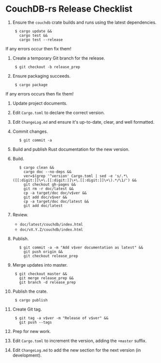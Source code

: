 # CouchDB-rs Release Checklist

1. Ensure the `couchdb` crate builds and runs using the latest
   dependencies.

        $ cargo update &&
          cargo test &&
          cargo test --release

  If any errors occur then fix them!

1. Create a temporary Git branch for the release.

        $ git checkout -b release_prep

1. Ensure packaging succeeds.

        $ cargo package

  If any errors occurs then fix them!

1. Update project documents.

  1. Edit `Cargo.toml` to declare the correct version.

  1. Edit `ChangeLog.md` and ensure it's up-to-date, clear, and well
     formatted.

  1. Commit changes.

            $ git commit -a

1. Build and publish Rust documentation for the new version.

  1. Build.

            $ cargo clean &&
              cargo doc --no-deps &&
              ver=$(grep '^version' Cargo.toml | sed -e 's/.*\([[:digit:]]\+\.[[:digit:]]\+\.[[:digit:]]\+\).*/\1/') &&
              git checkout gh-pages &&
              git rm -r doc/latest &&
              cp -a target/doc doc/v$ver &&
              git add doc/v$ver &&
              cp -a target/doc doc/latest &&
              git add doc/latest

  1. Review.

      * `doc/latest/couchdb/index.html`
      * `doc/vX.Y.Z/couchdb/index.html`

  1. Publish.

            $ git commit -a -m "Add v$ver documentation as latest" &&
              git push origin &&
              git checkout release_prep

1. Merge updates into master.

        $ git checkout master &&
          git merge release_prep &&
          git branch -d release_prep

1. Publish the crate.

        $ cargo publish

1. Create Git tag.

        $ git tag -a v$ver -m "Release of v$ver" &&
          git push --tags

1. Prep for new work.

  1. Edit `Cargo.toml` to increment the version, adding the `+master`
     suffix.

  1. Edit `ChangeLog.md` to add the new section for the next version (in
     development).
